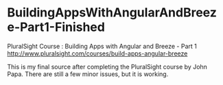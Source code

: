 BuildingAppsWithAngularAndBreeze-Part1-Finished
===============================================

PluralSight Course : Building Apps with Angular and Breeze - Part 1
http://www.pluralsight.com/courses/build-apps-angular-breeze

This is my final source after completing the PluralSight course by John Papa.
There are still a few minor issues, but it is working.





